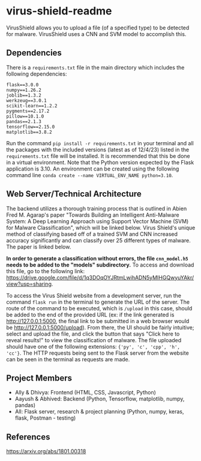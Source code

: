 # virus-shield-readme


VirusShield allows you to upload a file (of a specified type) to be detected for malware. VirusShield uses a CNN and SVM model to accomplish this.

## Dependencies

There is a `requirements.txt` file in the main directory which includes the following dependencies:

```
flask==3.0.0
numpy==1.26.2
joblib==1.3.2
werkzeug==3.0.1
scikit-learn==1.2.2
pygments==2.17.2
pillow==10.1.0
pandas==2.1.3
tensorflow==2.15.0
matplotlib==3.8.2
```

Run the command `pip install -r requirements.txt` in your terminal and all the packages with the included versions (latest as of 12/4/23) listed in the `requirements.txt` file will be installed. It is recommended that this be done in a virtual environment. Note that the Python version expected by the Flask application is 3.10. An environment can be created using the following command line `conda create --name VIRTUAL_ENV_NAME python=3.10`.

## Web Server/Technical Architecture

The backend utilizes a thorough training process that is outlined in Abien Fred M. Agarap's paper "Towards Building an Intelligent Anti-Malware System: A Deep Learning Approach using Support Vector Machine (SVM) for Malware Classification", which will be linked below. Virus Shield's unique method of classifying based off of a trained SVM and CNN increased accuracy significantly and can classify over 25 different types of malware. The paper is linked below.

**In order to generate a classification without errors, the file `cnn_model.h5` needs to be added to the "models" subdirectory.** To access and download this file, go to the following link: https://drive.google.com/file/d/1q3DOqOYJRtmLwihADN5yMIHGQwyuYAkr/view?usp=sharing.

To access the Virus Shield website from a development server, run the command `flask run` in the terminal to generate the URL of the server. The route of the command to be executed, which is  `/upload` in this case, should be added to the end of the provided URL (ex: if the link generated is http://127.0.0.1:5000, the final link to be submitted in a web browser would be http://127.0.0.1:5000/upload). From there, the UI should be fairly intuitive; select and upload the file, and click the button that says "Click here to reveal results!" to view the classification of malware. The file uploaded should have one of the following extensions: `{'py', 'c', 'cpp', 'h', 'cc'}`. The HTTP requests being sent to the Flask server from the website can be seen in the terminal as requests are made.

## Project Members

- Ally & Dhivya: Frontend (HTML, CSS, Javascript, Python)
- Aayush & Abhived: Backend (Python, Tensorflow, matplotlib, numpy, pandas)
- All: Flask server, research & project planning (Python, numpy, keras, flask, Postman - testing)

## References 
https://arxiv.org/abs/1801.00318


